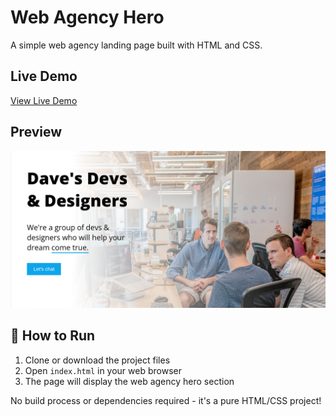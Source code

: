 # Web Agency Hero

A simple web agency landing page built with HTML and CSS.

## Live Demo

[View Live Demo](https://web-agency-hero-23.netlify.app/)

## Preview

![Web Agency Hero](images/demo.png)

## 🚀 How to Run

1. Clone or download the project files
2. Open `index.html` in your web browser
3. The page will display the web agency hero section

No build process or dependencies required - it's a pure HTML/CSS project!